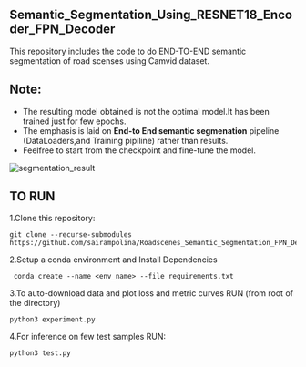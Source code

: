 ## Semantic_Segmentation_Using_RESNET18_Encoder_FPN_Decoder 
This repository includes the code to do END-TO-END semantic segmentation of road scenses using Camvid dataset.

## Note:
* The resulting model obtained is not the optimal model.It has been trained just for few epochs. 
* The emphasis is laid on **End-to End semantic segmenation** pipeline (DataLoaders,and Training pipiline) rather than results. 
* Feelfree to start from the checkpoint and fine-tune the model.

![segmentation_result](https://github.com/sairampolina/Roadscenes_Semantic_Segmentation_FPN_Decoder/assets/48856345/00fc1450-7e4c-4f86-a000-1ea3f5fcb605)



## TO RUN
1.Clone this repository:

```
git clone --recurse-submodules https://github.com/sairampolina/Roadscenes_Semantic_Segmentation_FPN_Decoder.git
```
2.Setup a conda environment and Install Dependencies

```
 conda create --name <env_name> --file requirements.txt
```
3.To auto-download data and plot loss and metric curves RUN (from root of the directory)

```
python3 experiment.py
```

4.For inference on few test samples RUN:
```
python3 test.py
```

